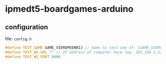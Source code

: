 # ipmedt5-boardgames-arduino

## configuration
file: `config.h`
```c++
#define TEST_GAME GAME_VIEROPEENRIJ // Game to test one of: [GAME_VIEROPEENRIJ, GAME_THIRTYSECONDS, GAME_TRIVIALPURSUIT, GAME_VLOTTEGEESTEN, GAME_GANZENBORD]
#define TEST_WS_URL "" // IP address of computer here (eg. 192.168.1.123)
#define TEST_WS_PORT 8000
```
